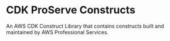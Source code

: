 # CDK ProServe Constructs

An AWS CDK Construct Library that contains constructs built and maintained by
AWS Professional Services.
